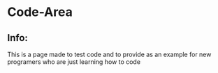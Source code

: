 # Code-Area

## Info:

This is a page made to test code and to provide as an example for new programers who are just learning how to code
